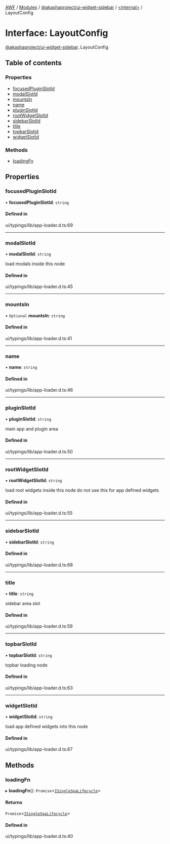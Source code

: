 [AWF](../README.md) / [Modules](../modules.md) / [@akashaproject/ui-widget-sidebar](../modules/akashaproject_ui_widget_sidebar.md) / [<internal\>](../modules/akashaproject_ui_widget_sidebar._internal_.md) / LayoutConfig

# Interface: LayoutConfig

[@akashaproject/ui-widget-sidebar](../modules/akashaproject_ui_widget_sidebar.md).[<internal>](../modules/akashaproject_ui_widget_sidebar._internal_.md).LayoutConfig

## Table of contents

### Properties

- [focusedPluginSlotId](akashaproject_ui_widget_sidebar._internal_.LayoutConfig.md#focusedpluginslotid)
- [modalSlotId](akashaproject_ui_widget_sidebar._internal_.LayoutConfig.md#modalslotid)
- [mountsIn](akashaproject_ui_widget_sidebar._internal_.LayoutConfig.md#mountsin)
- [name](akashaproject_ui_widget_sidebar._internal_.LayoutConfig.md#name)
- [pluginSlotId](akashaproject_ui_widget_sidebar._internal_.LayoutConfig.md#pluginslotid)
- [rootWidgetSlotId](akashaproject_ui_widget_sidebar._internal_.LayoutConfig.md#rootwidgetslotid)
- [sidebarSlotId](akashaproject_ui_widget_sidebar._internal_.LayoutConfig.md#sidebarslotid)
- [title](akashaproject_ui_widget_sidebar._internal_.LayoutConfig.md#title)
- [topbarSlotId](akashaproject_ui_widget_sidebar._internal_.LayoutConfig.md#topbarslotid)
- [widgetSlotId](akashaproject_ui_widget_sidebar._internal_.LayoutConfig.md#widgetslotid)

### Methods

- [loadingFn](akashaproject_ui_widget_sidebar._internal_.LayoutConfig.md#loadingfn)

## Properties

### focusedPluginSlotId

• **focusedPluginSlotId**: `string`

#### Defined in

ui/typings/lib/app-loader.d.ts:69

___

### modalSlotId

• **modalSlotId**: `string`

load modals inside this node

#### Defined in

ui/typings/lib/app-loader.d.ts:45

___

### mountsIn

• `Optional` **mountsIn**: `string`

#### Defined in

ui/typings/lib/app-loader.d.ts:41

___

### name

• **name**: `string`

#### Defined in

ui/typings/lib/app-loader.d.ts:46

___

### pluginSlotId

• **pluginSlotId**: `string`

main app and plugin area

#### Defined in

ui/typings/lib/app-loader.d.ts:50

___

### rootWidgetSlotId

• **rootWidgetSlotId**: `string`

load root widgets inside this node
do not use this for app defined widgets

#### Defined in

ui/typings/lib/app-loader.d.ts:55

___

### sidebarSlotId

• **sidebarSlotId**: `string`

#### Defined in

ui/typings/lib/app-loader.d.ts:68

___

### title

• **title**: `string`

sidebar area slot

#### Defined in

ui/typings/lib/app-loader.d.ts:59

___

### topbarSlotId

• **topbarSlotId**: `string`

topbar loading node

#### Defined in

ui/typings/lib/app-loader.d.ts:63

___

### widgetSlotId

• **widgetSlotId**: `string`

load app defined widgets into this node

#### Defined in

ui/typings/lib/app-loader.d.ts:67

## Methods

### loadingFn

▸ **loadingFn**(): `Promise`<[`ISingleSpaLifecycle`](akashaproject_ui_widget_sidebar._internal_.ISingleSpaLifecycle.md)\>

#### Returns

`Promise`<[`ISingleSpaLifecycle`](akashaproject_ui_widget_sidebar._internal_.ISingleSpaLifecycle.md)\>

#### Defined in

ui/typings/lib/app-loader.d.ts:40
